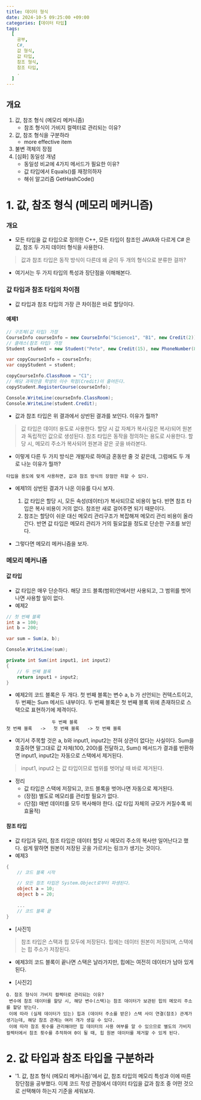 ```yaml
---
title: 데이터 형식
date: 2024-10-5 09:25:00 +09:00
categories: [데이터 타입]
tags:
  [
    공부,
    C#,
    값 형식,
    값 타입,
    참조 형식,
    참조 타입,
    .
  ]
---
```


## 개요
1. 값, 참조 형식 (메모리 메커니즘)
    - 참조 형식이 가비지 컬렉터로 관리되는 이유?
2. 값, 참조 형식을 구분하라
    - more effective item
3. 불변 객체의 장점
4. [심화] 동일성 개념
    - 동일성 비교에 4가지 메서드가 필요한 이유?
    - 값 타입에서 Equals()를 재정의하자
    - 해쉬 알고리즘 GetHashCode()

# 1. 값, 참조 형식 (메모리 메커니즘)
### 개요
- 모든 타입을 값 타입으로 정의한 C++, 모든 타입이 참조인 JAVA와 다르게 C# 은 값, 참조 두 가지 데이터 형식을 사용한다.
> 값과 참조 타입은 동작 방식이 다른데 왜 굳이 두 개의 형식으로 분류한 걸까? 
- 여기서는 두 가지 타입의 특성과 장단점을 이해해본다.

### 값 타입과 참조 타입의 차이점
- 값 타입과 참조 타입의 가장 큰 차이점은 바로 할당이다.
#### 예제1
```cs
// 구조체(값 타입) 가정
CourseInfo courseInfo = new CourseInfo("Science1", "B1", new Credit(2));
// 클래스(참조 타입) 가정
Student student = new Student("Pete", new Credit(15), new PhoneNumber(82, "01024179973"));

var copyCourseInfo = courseInfo;
var copyStudent = student;

copyCourseInfo.ClassRoom = "C1";
// 해당 과목만큼 학생의 이수 학점(Credit)이 줄어든다.
copyStudent.RegisterCourse(courseInfo);

Console.WriteLine(courseInfo.ClassRoom);
Console.WriteLine(student.Credit);
```
- 값과 참조 타입은 위 결과에서 상반된 결과를 보인다. 이유가 뭘까?

> 값 타입은 데이터 용도로 사용한다. 할당 시 값 자체가 복사(깊은 복사)되어 원본과 독립적인 값으로 생성된다.
> 참조 타입은 동작을 정의하는 용도로 사용한다. 할당 시, 메모리 주소가 복사되어 원본과 같은 곳을 바라본다.

- 이렇게 다른 두 가지 방식은 개발자로 하여금 혼동만 줄 것 같은데, 그럼에도 두 개로 나눈 이유가 뭘까?
```
타입을 용도에 맞게 사용하면, 값과 참조 방식의 장점만 취할 수 있다.
```

- 예제1의 상반된 결과가 나온 이유를 다시 보자. 
    1. 값 타입은 할당 시, 모든 속성(데이터)가 복사되므로 비용이 높다. 반면 참조 타입은 복사 비용이 거의 없다. 참조만 새로 걸어주면 되기 때문이다.
    2. 참조는 할당이 쉬운 대신 메모리 관리구조가 복잡해져 메모리 관리 비용이 올라간다. 반면 값 타입은 메모리 관리가 거의 필요없을 정도로 단순한 구조를 보인다.

- 그렇다면 메모리 메커니즘을 보자.

### 메모리 메커니즘
#### 값 타입
- 값 타입은 매우 단순하다. 해당 코드 블록(범위)안에서만 사용되고, 그 범위를 벗어나면 사용할 일이 없다.
- 예제2
```cs
// 첫 번째 블록
int a = 100;
int b = 200;

var sum = Sum(a, b);

Console.WriteLine(sum);

private int Sum(int input1, int input2)
{
    // 두 번째 블록
    return input1 + input2;
}
```
- 예제2의 코드 블록은 두 개다. 첫 번째 블록는 변수 a, b 가 선언되는 컨텍스트이고, 두 번째는 Sum 메서드 내부이다. 
두 번째 블록은 첫 번째 블록 위에 존재하므로 스택으로 표현하기에 제격이다. 
```
                 두 번째 블록
첫 번째 블록   ->   첫 번째 블록   -> 첫 번째 블록
```

- 여기서 주목할 것은 a, b와 input1, input2는 전혀 상관이 없다는 사실이다. Sum을 호출하면 말그대로 값 자체(100, 200)를 전달하고, Sum() 메서드가 결과를 반환하면 input1, input2는 자동으로 스택에서 제거된다.
> input1, input2 는 값 타입이므로 범위를 벗어날 때 바로 제거된다.

- 정리
    - 값 타입은 스택에 저장되고, 코드 블록을 벗어나면 자동으로 제거된다.
    - (장점) 별도로 메모리를 관리할 필요가 없다.
    - (단점) 매번 데이터를 모두 복사해야 한다. (값 타입 자체의 규모가 커질수록 비효율적)

#### 참조 타입
- 값 타입과 달리, 참조 타입은 데이터 할당 시 메모리 주소의 복사만 일어난다고 했다. 쉽게 말하면 원본이 저장된 곳을 가르키는 링크가 생기는 것이다.
- 예제3
```cs
{
    // 코드 블록 시작

    // 모든 참조 타입은 System.Object로부터 파생된다.
    object a = 10;
    object b = 20;
    
    ...
    // 코드 블록 끝
}
```
- [사진1]

> 참조 타입은 스택과 힙 모두에 저장된다. 힙에는 데이터 원본이 저장되며, 스택에는 힙 주소가 저장된다.
- 예제3의 코드 블록이 끝나면 스택은 날라가지만, 힙에는 여전히 데이터가 남아 있게된다.

- [사진2]

```
Q. 참조 형식이 가비지 컬렉터로 관리되는 이유?
 변수에 참조 데이터를 할당 시, 해당 변수(스택)는 참조 데이터가 보관된 힙의 메모리 주소를 할당 받는다.
 이에 따라 (실제 데이터가 있는) 힙과 (데이터 주소를 받은) 스택 사이 연결(참조) 관계가 생기는데, 해당 참조 관계는 여러 개가 생길 수 있다.
 이에 따라 참조 횟수를 관리해야만 힙 데이터의 사용 여부를 알 수 있으므로 별도의 가비지 컬렉터에서 참조 횟수를 추적하여 0이 될 때, 힙 원본 데이터를 제거할 수 있게 된다.
```

# 2. 값 타입과 참조 타입을 구분하라
- '1. 값, 참조 형식 (메모리 메커니즘)'에서 값, 참조 타입의 메모리 특성과 이에 따른 장단점을 공부했다. 이제 코드 작성 관점에서 데이터 타입을 값과 참조 중 어떤 것으로 선택해야 하는지 기준을 세워보자. 



